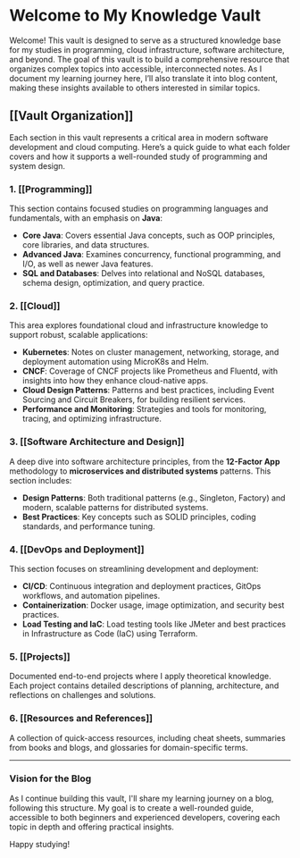 # Welcome to My Knowledge Vault

Welcome! This vault is designed to serve as a structured knowledge base for my studies in programming, cloud infrastructure, software architecture, and beyond. The goal of this vault is to build a comprehensive resource that organizes complex topics into accessible, interconnected notes. As I document my learning journey here, I’ll also translate it into blog content, making these insights available to others interested in similar topics.

## [[Vault Organization]]

Each section in this vault represents a critical area in modern software development and cloud computing. Here’s a quick guide to what each folder covers and how it supports a well-rounded study of programming and system design.

### 1. [[Programming]]

This section contains focused studies on programming languages and fundamentals, with an emphasis on **Java**:

- **Core Java**: Covers essential Java concepts, such as OOP principles, core libraries, and data structures.
- **Advanced Java**: Examines concurrency, functional programming, and I/O, as well as newer Java features.
- **SQL and Databases**: Delves into relational and NoSQL databases, schema design, optimization, and query practice.

### 2. [[Cloud]]

This area explores foundational cloud and infrastructure knowledge to support robust, scalable applications:

- **Kubernetes**: Notes on cluster management, networking, storage, and deployment automation using MicroK8s and Helm.
- **CNCF**: Coverage of CNCF projects like Prometheus and Fluentd, with insights into how they enhance cloud-native apps.
- **Cloud Design Patterns**: Patterns and best practices, including Event Sourcing and Circuit Breakers, for building resilient services.
- **Performance and Monitoring**: Strategies and tools for monitoring, tracing, and optimizing infrastructure.

### 3. [[Software Architecture and Design]]

A deep dive into software architecture principles, from the **12-Factor App** methodology to **microservices and distributed systems** patterns. This section includes:

- **Design Patterns**: Both traditional patterns (e.g., Singleton, Factory) and modern, scalable patterns for distributed systems.
- **Best Practices**: Key concepts such as SOLID principles, coding standards, and performance tuning.

### 4. [[DevOps and Deployment]]

This section focuses on streamlining development and deployment:

- **CI/CD**: Continuous integration and deployment practices, GitOps workflows, and automation pipelines.
- **Containerization**: Docker usage, image optimization, and security best practices.
- **Load Testing and IaC**: Load testing tools like JMeter and best practices in Infrastructure as Code (IaC) using Terraform.

### 5. [[Projects]]

Documented end-to-end projects where I apply theoretical knowledge. Each project contains detailed descriptions of planning, architecture, and reflections on challenges and solutions.

### 6. [[Resources and References]]

A collection of quick-access resources, including cheat sheets, summaries from books and blogs, and glossaries for domain-specific terms.

---

### Vision for the Blog

As I continue building this vault, I'll share my learning journey on a blog, following this structure. My goal is to create a well-rounded guide, accessible to both beginners and experienced developers, covering each topic in depth and offering practical insights.

Happy studying!